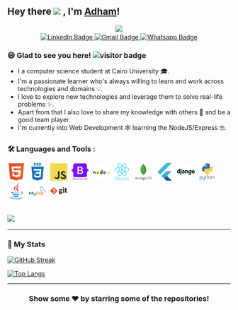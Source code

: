 ## Hey there <img src="https://media.giphy.com/media/hvRJCLFzcasrR4ia7z/giphy.gif" width="20"/> , I'm [Adham](https://github.com/AdhamMagdyA/)!

<div id="header" align="center">
  <img src="https://media.giphy.com/media/RbDKaczqWovIugyJmW/giphy.gif" width="300"/>
</div>

<div id="badges" align="center">
  <a href="https://www.linkedin.com/in/adham-magdy-79a6071b4/">
    <img src="https://img.shields.io/badge/LinkedIn-blue?style=for-the-badge&logo=linkedin&logoColor=white" alt="LinkedIn Badge"/>
  </a>
  <a href="https://mail.google.com/mail/u/?authuser=adhammagdy.dev@gmail.com">
    <img src="https://img.shields.io/badge/-Gmail-00acee?style=for-the-badge&logo=Gmail&color=red&logoColor=white" alt="Gmail Badge"/>
  </a>
  <a href="https://wa.me/01029098967?text=urlencodedtex">
    <img src="https://img.shields.io/badge/-Whatsapp-0088cc?style=for-the-badge&logo=Whatsapp&logoColor=white&color" alt="Whatsapp Badge"/>
  </a>
</div>

### 😄 Glad to see you here!    ![visitor badge](https://visitor-badge.glitch.me/badge?page_id=AdhamMagdyA.visitor-badge)

* I a computer science student at Cairo University 🎓.
* I'm a passionate learner who's always willing to learn and work across technologies and domains 💡.
* I love to explore new technologies and leverage them to solve real-life problems ✨. 
* Apart from that I also love to share my knowledge with others :loudspeaker: and be a good team player.
* I'm currently into Web Development 🕸️ learning the NodeJS/Express 🤓.

### :hammer_and_wrench: Languages and Tools :
<div>
  <img src="https://github.com/devicons/devicon/blob/master/icons/html5/html5-original.svg" title="HTML5" alt="HTML" width="40" height="40"/>&nbsp;
  <img src="https://github.com/devicons/devicon/blob/master/icons/css3/css3-plain-wordmark.svg"  title="CSS3" alt="CSS" width="40" height="40"/>&nbsp;
  <img src="https://github.com/devicons/devicon/blob/master/icons/javascript/javascript-original.svg" title="JavaScript" alt="JavaScript" width="40" height="40"/>&nbsp;
  <img src="https://github.com/devicons/devicon/blob/master/icons/bootstrap/bootstrap-original-wordmark.svg" title="bootstrap" alt="bootstrap" width="40" height="40"/>&nbsp;
  <img src="https://github.com/devicons/devicon/blob/master/icons/nodejs/nodejs-original-wordmark.svg" title="NodeJS" alt="NodeJS" width="40" height="40"/>&nbsp;
  <img src="https://github.com/devicons/devicon/blob/master/icons/react/react-original-wordmark.svg" title="React" alt="React" width="40" height="40"/>&nbsp;
  <img src="https://github.com/devicons/devicon/blob/master/icons/mongodb/mongodb-original-wordmark.svg" title="MongoDB" alt="MongoDB" width="40" height="40"/>&nbsp;
  <img src="https://github.com/devicons/devicon/blob/master/icons/flutter/flutter-original.svg" title="Flutter" alt="Flutter" width="40" height="40"/>&nbsp;
  <img src="https://github.com/devicons/devicon/blob/master/icons/django/django-plain-wordmark.svg" title="Django" alt="Django" width="40" height="40"/>&nbsp;
  <img src="https://github.com/devicons/devicon/blob/master/icons/python/python-original-wordmark.svg" title="Python" alt="Python" width="40" height="40"/>&nbsp;
  <img src="https://github.com/devicons/devicon/blob/master/icons/java/java-original.svg" title="Java" alt="Java " width="40" height="40"/>&nbsp;
  <img src="https://github.com/devicons/devicon/blob/master/icons/mysql/mysql-original-wordmark.svg" title="MySQL"  alt="MySQL" width="40" height="40"/>&nbsp;
  <img src="https://github.com/devicons/devicon/blob/master/icons/git/git-original-wordmark.svg" title="Git" **alt="Git" width="40" height="40"/>
</div>
<br>

[![](https://gitwar.herokuapp.com/badge?username=AdhamMagdyA&label=Gitwar%20Profile%20Score&style=for-the-badge&color=0088cc)](https://gitwar.herokuapp.com/)

---

[//]: # (Like My Work?)

[//]: # (<a href="https://www.buymeacoffee.com/iampavangandhi" target="_blank"><img src="https://cdn.buymeacoffee.com/buttons/v2/default-yellow.png" alt="Buy Me A Coffee" height="60px" width="217px" ></a>)



### :page_with_curl: My Stats

[![GitHub Streak](https://github-readme-streak-stats.herokuapp.com?user=AdhamMagdyA&theme=dark)](https://git.io/streak-stats)

[![Top Langs](https://github-readme-stats.vercel.app/api/top-langs/?username=AdhamMagdyA&layout=compact&theme=vision-friendly-dark)](https://github.com/anuraghazra/github-readme-stats)


<!--
<code><img height="25" src="https://raw.githubusercontent.com/github/explore/80688e429a7d4ef2fca1e82350fe8e3517d3494d/topics/sass/sass.png" alt="sass"></code>
-->

---

<div align="center">

### Show some ❤️ by starring some of the repositories!

</div>
